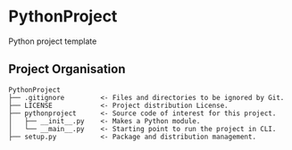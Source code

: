 # PythonProject
Python project template

## Project Organisation

    PythonProject
    ├── .gitignore         <- Files and directories to be ignored by Git.
    ├── LICENSE            <- Project distribution License.
    ├── pythonproject      <- Source code of interest for this project.
    │   ├── __init__.py    <- Makes a Python module.
    │   └── __main__.py    <- Starting point to run the project in CLI.
    ├── setup.py           <- Package and distribution management.